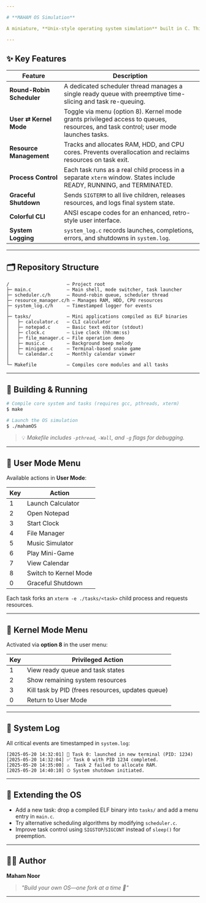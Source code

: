 ```yaml
---

# **MAHAM OS Simulation**

A miniature, **Unix-style operating system simulation** built in C. This project demonstrates foundational OS concepts—process creation, round-robin scheduling, user/kernel mode switching, resource management, system logging, and graceful shutdown—by launching actual helper programs in separate `xterm` windows.

---
```


## ✨ Key Features

| Feature                   | Description                                                                                                                        |
| ------------------------- | ---------------------------------------------------------------------------------------------------------------------------------- |
| **Round-Robin Scheduler** | A dedicated scheduler thread manages a single ready queue with preemptive time-slicing and task re-queuing.                        |
| **User ⇄ Kernel Mode**    | Toggle via menu (option 8). Kernel mode grants privileged access to queues, resources, and task control; user mode launches tasks. |
| **Resource Management**   | Tracks and allocates RAM, HDD, and CPU cores. Prevents overallocation and reclaims resources on task exit.                         |
| **Process Control**       | Each task runs as a real child process in a separate `xterm` window. States include READY, RUNNING, and TERMINATED.                |
| **Graceful Shutdown**     | Sends `SIGTERM` to all live children, releases resources, and logs final system state.                                             |
| **Colorful CLI**          | ANSI escape codes for an enhanced, retro-style user interface.                                                                     |
| **System Logging**        | `system_log.c` records launches, completions, errors, and shutdowns in `system.log`.                                               |

---

## 🗂️ Repository Structure

```
/                     – Project root
├─ main.c             – Main shell, mode switcher, task launcher
├─ scheduler.c/h      – Round-robin queue, scheduler thread
├─ resource_manager.c/h – Manages RAM, HDD, CPU resources
├─ system_log.c/h     – Timestamped logger for events
│
├─ tasks/             – Mini applications compiled as ELF binaries
│   ├─ calculator.c   – CLI calculator
│   ├─ notepad.c      – Basic text editor (stdout)
│   ├─ clock.c        – Live clock (hh:mm:ss)
│   ├─ file_manager.c – File operation demo
│   ├─ music.c        – Background beep melody
│   ├─ minigame.c     – Terminal-based snake game
│   └─ calendar.c     – Monthly calendar viewer
│
└─ Makefile           – Compiles core modules and all tasks
```

---

## 🔧 Building & Running

```bash
# Compile core system and tasks (requires gcc, pthreads, xterm)
$ make

# Launch the OS simulation
$ ./mahamOS
```

> 💡 *Makefile includes `-pthread`, `-Wall`, and `-g` flags for debugging.*

---

## 👤 User Mode Menu

Available actions in **User Mode**:

| Key | Action                |
| --- | --------------------- |
| 1   | Launch Calculator     |
| 2   | Open Notepad          |
| 3   | Start Clock           |
| 4   | File Manager          |
| 5   | Music Simulator       |
| 6   | Play Mini-Game        |
| 7   | View Calendar         |
| 8   | Switch to Kernel Mode |
| 0   | Graceful Shutdown     |

Each task forks an `xterm -e ./tasks/<task>` child process and requests resources.

---

## 🔐 Kernel Mode Menu

Activated via **option 8** in the user menu:

| Key | Privileged Action                                 |
| --- | ------------------------------------------------- |
| 1   | View ready queue and task states                  |
| 2   | Show remaining system resources                   |
| 3   | Kill task by PID (frees resources, updates queue) |
| 0   | Return to User Mode                               |

---

## 📜 System Log

All critical events are timestamped in `system.log`:

```
[2025-05-20 14:32:01] 🚀 Task 0: launched in new terminal (PID: 1234)
[2025-05-20 14:32:04] ✅ Task 0 with PID 1234 completed.
[2025-05-20 14:35:00] ⚠️  Task 2 failed to allocate RAM.
[2025-05-20 14:40:10] ⏻ System shutdown initiated.
```

---

## 🚀 Extending the OS

* Add a new task: drop a compiled ELF binary into `tasks/` and add a menu entry in `main.c`.
* Try alternative scheduling algorithms by modifying `scheduler.c`.
* Improve task control using `SIGSTOP`/`SIGCONT` instead of `sleep()` for preemption.

---

## 🧑‍💻 Author

**Maham Noor**

> *"Build your own OS—one fork at a time 👾"*

---
